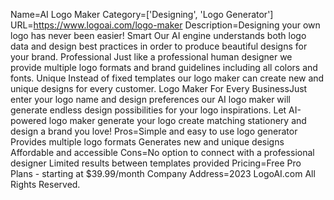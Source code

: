 Name=AI Logo Maker
Category=['Designing', 'Logo Generator']
URL=https://www.logoai.com/logo-maker
Description=Designing your own logo has never been easier! Smart Our AI engine understands both logo data and design best practices in order to produce beautiful designs for your brand. Professional Just like a professional human designer we provide multiple logo formats and brand guidelines including all colors and fonts. Unique Instead of fixed templates our logo maker can create new and unique designs for every customer. Logo Maker For Every BusinessJust enter your logo name and design preferences our AI logo maker will generate endless design possibilities for your logo inspirations. Let AI-powered logo maker generate your logo create matching stationery and design a brand you love!
Pros=Simple and easy to use logo generator Provides multiple logo formats Generates new and unique designs Affordable and accessible
Cons=No option to connect with a professional designer Limited results between templates provided
Pricing=Free Pro Plans - starting at $39.99/month
Company Address=2023 LogoAI.com All Rights Reserved.
